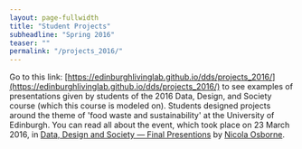 ```yaml
---
layout: page-fullwidth
title: "Student Projects"
subheadline: "Spring 2016"
teaser: ""
permalink: "/projects_2016/"
---
```


Go to this link: [https://edinburghlivinglab.github.io/dds/projects_2016/](https://edinburghlivinglab.github.io/dds/projects_2016/) to see examples of presentations given by students of the 2016 Data, Design, and Society course (which this course is modeled on). Students designed projects around the theme of 'food waste and sustainability' at the University of Edinburgh. You can read all about the event, which took place on 23 March 2016, in [Data, Design and Society &mdash; Final Presentions](http://nicolaosborne.blogs.edina.ac.uk/2016/03/23/data-design-society-final-presentations/) by [Nicola Osborne](http://nicolaosborne.blogs.edina.ac.uk/about/).


